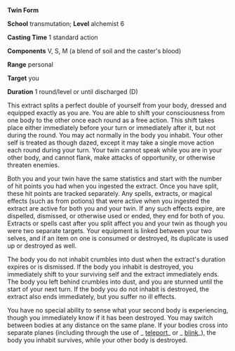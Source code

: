  **Twin Form**

**School** transmutation; **Level** alchemist 6

**Casting Time** 1 standard action

**Components** V, S, M (a blend of soil and the caster's blood)

**Range** personal

**Target** you

**Duration** 1 round/level or until discharged (D)

This extract splits a perfect double of yourself from your body, dressed and equipped exactly as you are. You are able to shift your consciousness from one body to the other once each round as a free action. This shift takes place either immediately before your turn or immediately after it, but not during the round. You may act normally in the body you inhabit. Your other self is treated as though dazed, except it may take a single move action each round during your turn. Your twin cannot speak while you are in your other body, and cannot flank, make attacks of opportunity, or otherwise threaten enemies.

Both you and your twin have the same statistics and start with the number of hit points you had when you ingested the extract. Once you have split, these hit points are tracked separately. Any spells, extracts, or magical effects (such as from potions) that were active when you ingested the extract are active for both you and your twin. If any such effects expire, are dispelled, dismissed, or otherwise used or ended, they end for both of you. Extracts or spells cast after you split affect you and your twin as though you were two separate targets. Your equipment is linked between your two selves, and if an item on one is consumed or destroyed, its duplicate is used up or destroyed as well.

The body you do not inhabit crumbles into dust when the extract's duration expires or is dismissed. If the body you inhabit is destroyed, you immediately shift to your surviving self and the extract immediately ends. The body you left behind crumbles into dust, and you are stunned until the start of your next turn. If the body you do not inhabit is destroyed, the extract also ends immediately, but you suffer no ill effects.

You have no special ability to sense what your second body is experiencing, though you immediately know if it has been destroyed. You may switch between bodies at any distance on the same plane. If your bodies cross into separate planes (including through the use of _ [teleport](../../spells/teleport.md#_teleport)_ or _ [blink](../../spells/blink.md#_blink)_), the body you inhabit survives, while your other body is destroyed.

